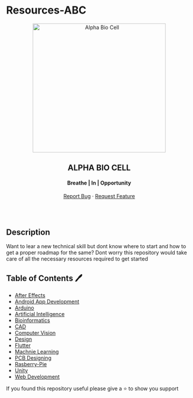 # Resources-ABC

<p align="center"><a href="http://www.abc-vit.in/" target="_blank"><img src="abc-w.png" width="360" height="350" title="Alpha Bio Cell" alt="Alpha Bio Cell"></a>
</p>
<h2 align="center">ALPHA BIO CELL</h2>
<h4 align="center">Breathe | In | Opportunity</h4>

    
<p align="center">
<a href="https://github.com/Alpha-Bio-Cell/Resources-ABC/issues">Report Bug</a>
    ·
    <a href="https://github.com/Alpha-Bio-Cell/Resources-ABC/issues">Request Feature</a>
  </p>
<br>
<!--
<span style="display:block;text-align:center">

[![LinkedIn][linkedin-shield]][linkedin-url]
[![Last commit][GitHub last commit-shield]][last commit-url]
[![Contributors][contributors-shield]][contributors-url]
[![Issues][issues-shield]][issues-url]
[![Forks][forks-shield]][forks-url]
[![Stargazers][stars-shield]][stars-url]
[![MIT License][license-shield]][license-url]

</span>
<br>
-->

<!--
<h1 align="center"> Why Should one learn Technical Skills </h1>

<p> Learning a technical skill has several benefits. Apart from making you a 
more valuable candidate in the industry, it also makes you an integral part 
of working on club projects, gives you confidence, ensures your learning 
never stops and provides you an opportunity of standing on your own two 
feet financially. Although learning a new skill takes time, commitment, a 
strong heart, and persistence we at ABC will be here by your side to guide 
and help you out in every step of the way.</p>
-->
<br>

## Description 
Want to lear a new technical skill but dont know where to start and how to get a proper roadmap for the same?
Dont worry this repository would take care of all the necessary resources required to get started

## Table of Contents :pen:
* [After Effects](Adobe-after-effects\After_effects.md)
* [Android App Development](App-development\Android_app.md)
* [Arduino](Ardunio\Aurdino.md)
* [Artificial Intelligence](Artificial-Intelligence\Artificial_Intelligence.md)
* [Bioinformatics](Bioinformatics\Bioinformatics.md)
* [CAD](CAD\CAD.md)
* [Computer Vision](Computer-Vision\Computer_vision.md)
* [Design](Design(UI-UX)\Design.md)
* [Flutter](App-development\flutter.md)
* [Machnie Learning](Machine-Learning\ML.md)
* [PCB Designing](PCB-designing\PCB_designing.md)
* [Rasberry-Pie](Rasberry-Pie\Rasberry_Pie.md)
* [Unity](Unity\Unity.md)
* [Web Development](Web-Development\Web_dev.md)


If you found this repository useful please give a :star: to show you support 

